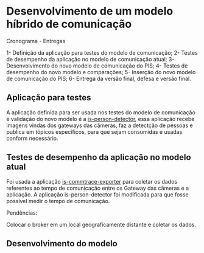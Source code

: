 # Desenvolvimento de um modelo híbrido de comunicação

Cronograma - Entregas

1- Definição da aplicação para testes do modelo de comunicação;
2- Testes de desempenho da aplicação no modelo de comunicação atual;
3- Desenvolvimento do novo modelo de comunicação do PIS;
4- Testes de desempenho do novo modelo e comparações;
5- Inserção do novo modelo de comunicação do PIS;
6- Entrega da versão final, defesa e versão final.

## Aplicação para testes

A aplicação definida para ser usada nos testes do modelo de comunicação e validação do novo modelo é a [is-person-detector](https://github.com/JoabFelippx/is-person-detector), essa aplicação recebe imagens vindas dos gateways das câmeras, faz a detectção de pessoas e publica em tópicos específicos, para que sejam consumidas e usadas conform necessário. 

## Testes de desempenho da aplicação no modelo atual

Foi usada a aplicação [is-commtrace-exporter](https://github.com/labviros/is-commtrace-exporter) para coletar os dados referentes ao tempo de comunicação entre os Gateway das câmeras e a aplicação. A aplicação is-person-detector foi modificada para que fosse possível medir o tempo de comunicação.

Pendências:

Colocar o broker em um local geograficamente distante e coletar os dados.

## Desenvolvimento do modelo
